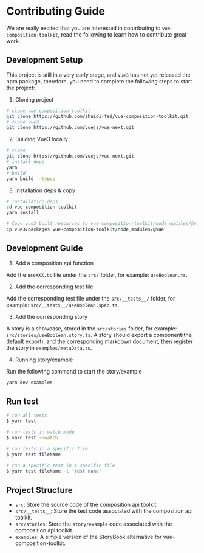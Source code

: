 # Contributing Guide

We are really excited that you are interested in contributing to `vue-composition-toolkit`, read the following to learn how to contribute great work.

## Development Setup

This project is still in a very early stage, and `Vue3` has not yet released the npm package, therefore, you need to complete the following steps to start the project:

1. Cloning project

```sh
# clone vue-composition-toolkit
git clone https://github.com/shuidi-fed/vue-composition-toolkit.git
# clone vue3
git clone https://github.com/vuejs/vue-next.git
```

2. Building Vue3 locally

```sh
# clone
git clone https://github.com/vuejs/vue-next.git
# install deps
yarn
# build
yarn build --types
```

3. Installation deps & copy

```sh
# Installation deps
cd vue-composition-toolkit
yarn install

# Copy vue3 built resources to vue-composition-toolkit/node_modules/@vue
cp vue3/packages vue-composition-toolkit/node_modules/@vue
```

## Development Guide

1. Add a composition api function

Add the `useXXX.ts` file under the `src/` folder, for example: `useBoolean.ts`.

2. Add the corresponding test file

Add the corresponding test file under the `src/__tests__/` folder, for example: `src/__tests__/useBoolean.spec.ts`.

3. Add the corresponding story

A story is a showcase, stored in the `src/stories` folder, for example: `src/stories/useBoolean.story.ts`. A story should export a component(the default export), and the corresponding markdown document, then register the story in `examples/metaData.ts`.

4. Running story/example

Run the following command to start the story/example

```sh
yarn dev examples
```

## Run test

```sh
# run all tests
$ yarn test

# run tests in watch mode
$ yarn test --watch

# run tests in a specific file
$ yarn test fileName

# run a specific test in a specific file
$ yarn test fileName -t 'test name'
```

## Project Structure

- `src`: Store the source code of the composition api toolkit.
- `src/__tests__`: Store the test code associated with the composition api toolkit.
- `src/stories`: Store the `story/example` code associated with the composition api toolkit.
- `examples`: A simple version of the StoryBook alternative for vue-composition-toolkit.
